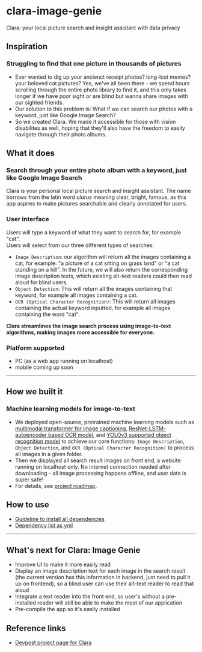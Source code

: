 # clara-image-genie
Clara: your local picture search and insight assistant with data privacy

## Inspiration
### Struggling to find that one picture in thousands of pictures
- Ever wanted to dig up your ancienct receipt photos? long-lost memes? your beloved cat pictures? Yes, we've all been there - we spend hours scrolling through the entire photo library to find it, and this only takes longer if we have poor sight or are blind but wanna share images with our sighted friends.  
- Our solution to this problem is: What if we can search our photos with a keyword, just like Google Image Search?   
- So we created Clara. We made it accessible for those with vision disabilites as well, hoping that they'll also have the freedom to easily navigate through their photo albums.  

## What it does
### Search through your entire photo album with a keyword, just like Google Image Search
Clara is your personal local picture search and insight assistant. The name borrows from the latin word _clarus_ meaning clear, bright, famous, as this app aspires to make pictures searchable and clearly annotated for users.  

### User interface
Users will type a keyword of what they want to search for, for example "cat".  
Users will select from our three different types of searches: 
- `Image Description`: our algorithm will return all the images containing a cat, for example: "a picture of a cat sitting on grass land" or "a cat standing on a hill". In the future, we will also return the corresponding image description texts, which existing alt-text readers could then read aloud for blind users. 
- `Object Detection`: This will return all the images containing that keyword, for example all images containing a cat. 
- `OCR (Optical Character Recognition)`: This will return all images containing the actual keyword inputted, for example all images containing the word "cat".  

**Clara streamlines the image search process using image-to-text algorithms, making images more accessible for everyone.**

### Platform supported
- PC (as a web app running on localhost)
- mobile coming up soon

---

## How we built it
### Machine learning models for image-to-text
- We deployed open-source, pretrained machine learning models such as [multimodal transformer for image captioning](https://huggingface.co/nlpconnect/vit-gpt2-image-captioning), [ResNet-LSTM-autoencoder based OCR model](https://github.com/JaidedAI/EasyOCR), and [YOLOv3 supported object recognition model](https://github.com/OlafenwaMoses/ImageAI) to achieve our core functions: `Image Description`, `Object Detection`, and `OCR (Optical Character Recognition)` to process all images in a given folder.  
- Then we displayed all search result images on front end, a website running on localhost only. No internet connection needed after downloading - all image processing happens offline, and user data is super safe!  
- For details, see [project roadmap](https://github.com/lanluo9/clara-image-genie/blob/b17e5ae8bca2160f495b096e76917b78ed6d53d2/project-roadmap.md).

## How to use
- [Guideline to install all dependencies](https://github.com/lanluo9/clara-image-genie/blob/a7dc45f6e296294f71d5d30f0b348633d61dc350/app/mysite/myapp/backend/README.md)
- [Dependency list as yml](https://github.com/lanluo9/clara-image-genie/blob/a7dc45f6e296294f71d5d30f0b348633d61dc350/app/mysite/myapp/backend/env_clara.yml)

<!-- ---

## Challenges we ran into
- All of our team members came in with varying degrees of experience, so one challenge was simply learning the skills necessary.  
- While we were able to successfully deploy the back-end models of image recognition and the front-end, we struggled with getting them to communicate with each other. It took some research and trial and error, but eventually we got both parts to integrate and work with each other. 

## Accomplishments that we're proud of
- We are particularly proud that we were able to get all 3 models up and running and functioning with the pictures provided. 
- We are proud of our team for navigating between conflicting time zones and installation issues to still successful and consistently collaborate with one another on the project. Go team!

## What we learned
- We initially had some trouble developing the front-end, but learned more about designing styles, and creating fields for the back-end to integrate with. 
- We also learned a lot about pytorch models and how to deploy them into a fully-functioning project.  -->

---

## What's next for Clara: Image Genie
- Improve UI to make it more easily read 
- Display an image description text for each image in the search result (the current version has this information in backend, just need to pull it up on frontend), so a blind user can use their alt-text reader to read that aloud
- Integrate a text reader into the front end, so user's without a pre-installed reader will still be able to make the most of our application
- Pre-compile the app so it's easily installed

## Reference links
- [Devpost project page for Clara](https://devpost.com/software/clara-image-genie)